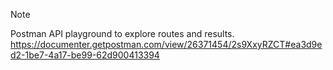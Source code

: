 > [!NOTE]
> Postman API playground to explore routes and results.
> https://documenter.getpostman.com/view/26371454/2s9XxyRZCT#ea3d9ed2-1be7-4a17-be99-62d900413394